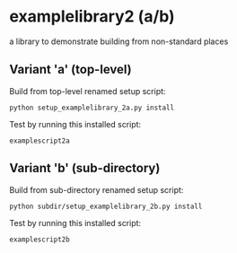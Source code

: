 # examplelibrary2 (a/b)

a library to demonstrate building from non-standard places

## Variant 'a' (top-level)

Build from top-level renamed setup script:

    python setup_examplelibrary_2a.py install

Test by running this installed script:

    examplescript2a

## Variant 'b' (sub-directory)

Build from sub-directory renamed setup script:

    python subdir/setup_examplelibrary_2b.py install

Test by running this installed script:

    examplescript2b
